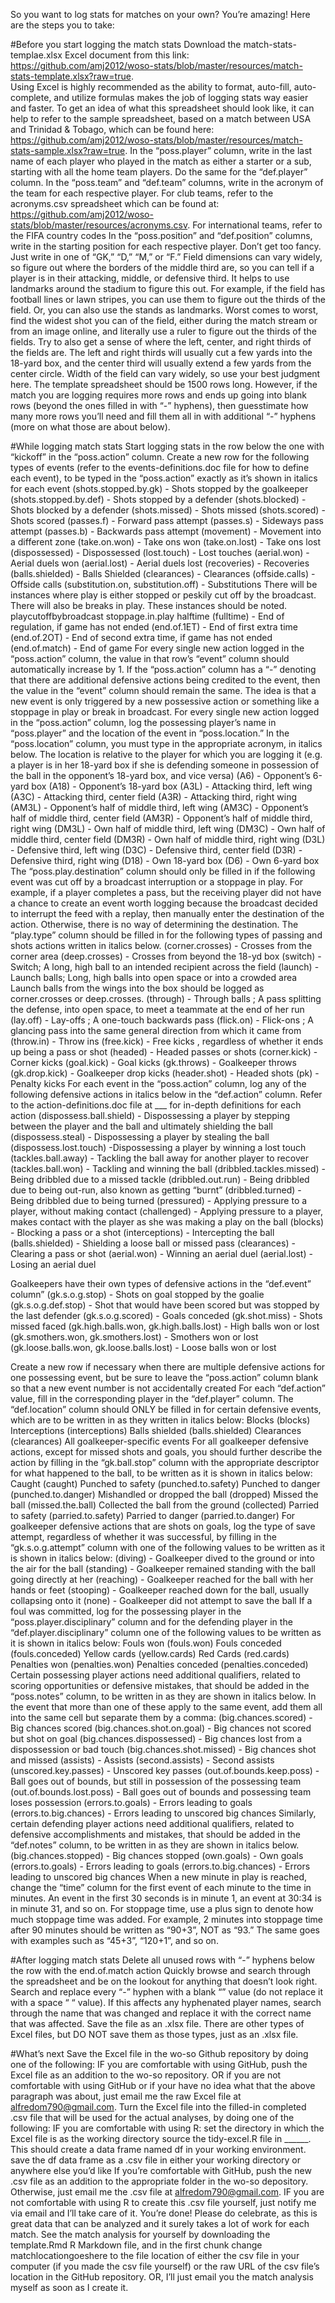So you want to log stats for matches on your own? You’re amazing! Here are the steps you to take:

#Before you start logging the match stats
Download the match-stats-templae.xlsx Excel document from this link: https://github.com/amj2012/woso-stats/blob/master/resources/match-stats-template.xlsx?raw=true.  
Using Excel is highly recommended as the ability to format, auto-fill, auto-complete, and utilize formulas makes the job of logging stats way easier and faster.
To get an idea of what this spreadsheet should look like, it can help to refer to the sample spreadsheet, based on a match between USA and Trinidad & Tobago, which can be found here: https://github.com/amj2012/woso-stats/blob/master/resources/match-stats-sample.xlsx?raw=true. 
In the “poss.player” column, write in the last name of each player who played in the match as either a starter or a sub, starting with all the home team players. Do the same for the “def.player” column.
In the “poss.team” and “def.team” columns, write in the acronym of the team for each respective player. 
For club teams, refer to the acronyms.csv spreadsheet which can be found at: https://github.com/amj2012/woso-stats/blob/master/resources/acronyms.csv.
For international teams, refer to the FIFA country codes
In the “poss.position” and “def.position” columns, write in the starting position for each respective player.
Don’t get too fancy. Just write in one of “GK,” “D,” “M,” or “F.”
Field dimensions can vary widely, so figure out where the borders of the middle third are, so you can tell if a player is in their attacking, middle, or defensive third.
It helps to use landmarks around the stadium to figure this out. For example, if the field has football lines or lawn stripes, you can use them to figure out the thirds of the field.
Or, you can also use the stands as landmarks.
Worst comes to worst, find the widest shot you can of the field, either during the match stream or from an image online, and literally use a ruler to figure out the thirds of the fields.
Try to also get a sense of where the left, center, and right thirds of the fields are. The left and right thirds will usually cut a few yards into the 18-yard box, and the center third will usually extend a few yards from the center circle. Width of the field can vary widely, so use your best judgment here.
The template spreadsheet should be 1500 rows long. However, if the match you are logging requires more rows and ends up going into blank rows (beyond the ones filled in with “-” hyphens), then guesstimate how many more rows you’ll need and fill them all in with additional “-” hyphens (more on what those are about below).

#While logging match stats
Start logging stats in the row below the one with “kickoff” in the “poss.action” column.
Create a new row for the following types of events (refer to the events-definitions.doc file for how to define each event), to be typed in the “poss.action” exactly as it’s shown in italics for each event
(shots.stopped.by.gk) - Shots stopped by the goalkeeper
(shots.stopped.by.def) - Shots stopped by a defender 
(shots.blocked) - Shots blocked by a defender
(shots.missed) - Shots missed
(shots.scored) - Shots scored 
(passes.f) - Forward pass attempt
(passes.s) - Sideways pass attempt
(passes.b) - Backwards pass attempt
(movement) - Movement into a different zone
(take.on.won) - Take ons won
(take.on.lost) - Take ons lost 
(dispossessed) - Dispossessed
(lost.touch) - Lost touches 
(aerial.won) - Aerial duels won 
(aerial.lost) - Aerial duels lost 
(recoveries) - Recoveries 
(balls.shielded) - Balls Shielded 
(clearances) - Clearances 
(offside.calls) - Offside calls 
(substitution.on, substitution.off) - Substitutions 
There will be instances where play is either stopped or peskily cut off by the broadcast. There will also be breaks in play. These instances should be noted.
playcutoffbybroadcast
stoppage.in.play
halftime
(fulltime) - End of regulation, if game has not ended
(end.of.1ET) - End of first extra time
(end.of.2OT) - End of second extra time, if game has not ended 
(end.of.match) - End of game 
For every single new action logged in the “poss.action” column, the value in that row’s “event” column should automatically increase by 1. 
If the “poss.action” column has a “-” denoting that there are additional defensive actions being credited to the event, then the value in the “event” column should remain the same. The idea is that a new event is only triggered by a new possessive action or something like a stoppage in play or break in broadcast.
For every single new action logged in the “poss.action” column, log the possessing player’s name in “poss.player” and the location of the event in “poss.location.”
In the “poss.location” column, you must type in the appropriate acronym, in italics below. The location is relative to the player for which you are logging it (e.g. a player is in her 18-yard box if she is defending someone in possession of the ball in the opponent’s 18-yard box, and vice versa)
(A6) - Opponent’s 6-yard box
(A18) - Opponent’s 18-yard box 
(A3L) - Attacking third, left wing 
(A3C) - Attacking third, center field 
(A3R) - Attacking third, right wing 
(AM3L) - Opponent’s half of middle third, left wing 
(AM3C) - Opponent’s half of middle third, center field 
(AM3R) - Opponent’s half of middle third, right wing 
(DM3L) - Own half of middle third, left wing 
(DM3C) - Own half of middle third, center field 
(DM3R) - Own half of middle third, right wing 
(D3L) - Defensive third, left wing
(D3C) - Defensive third, center field 
(D3R) - Defensive third, right wing 
(D18) - Own 18-yard box 
(D6) - Own 6-yard box 
The “poss.play.destination” column should only be filled in if the following event was cut off by a broadcast interruption or a stoppage in play. For example, if a player completes a pass, but the receiving player did not have a chance to create an event worth logging because the broadcast decided to interrupt the feed with a replay, then manually enter the destination of the action. Otherwise, there is no way of determining the destination.
The “play.type” column should be filled in for the following types of passing and shots actions written in italics below.
(corner.crosses) - Crosses from the corner area 
(deep.crosses) - Crosses from beyond the 18-yd box 
(switch) - Switch; A long, high ball to an intended recipient across the field
(launch) - Launch balls; Long, high balls into open space or into a crowded area 
Launch balls from the wings into the box should be logged as corner.crosses or deep.crosses.
(through) - Through balls ; A pass splitting the defense, into open space, to meet a teammate at the end of her run 
(lay.off) - Lay-offs ; A one-touch backwards pass
(flick.on) - Flick-ons ; A glancing pass into the same general direction from which it came from
(throw.in) - Throw ins 
(free.kick) - Free kicks , regardless of whether it ends up being a pass or shot
(headed) - Headed passes or shots
(corner.kick) - Corner kicks
(goal.kick) - Goal kicks 
(gk.throws) - Goalkeeper throws 
(gk.drop.kick) - Goalkeeper drop kicks 
(header.shot) - Headed shots 
(pk) - Penalty kicks 
For each event in the “poss.action” column, log any of the following defensive actions in italics below in the “def.action” column. Refer to the action-definitions.doc file at ___ for in-depth definitions for each action
(dispossess.ball.shield) - Dispossessing a player by stepping between the player and the ball and ultimately shielding the ball 
(dispossess.steal) - Dispossessing a player by stealing the ball 
(dispossess.lost.touch) -Dispossessing a player by winning a lost touch 
(tackles.ball.away) - Tackling the ball away for another player to recover 
(tackles.ball.won) - Tackling and winning the ball 
(dribbled.tackles.missed) - Being dribbled due to a missed tackle 
(dribbled.out.run) - Being dribbled due to being out-run, also known as getting “burnt” 
(dribbled.turned) - Being dribbled due to being turned 
(pressured) - Applying pressure to a player, without making contact 
(challenged) - Applying pressure to a player, makes contact with the player as she was making a play on the ball 
(blocks) - Blocking a pass or a shot 
(interceptions) - Intercepting the ball 
(balls.shielded) - Shielding a loose ball or missed pass 
(clearances) - Clearing a pass or shot 
(aerial.won) - Winning an aerial duel 
(aerial.lost) - Losing an aerial duel 

Goalkeepers have their own types of defensive actions in the “def.event” column”
(gk.s.o.g.stop) - Shots on goal stopped by the goalie
(gk.s.o.g.def.stop) - Shot that would have been scored but was stopped by the last defender
(gk.s.o.g.scored) - Goals conceded 
(gk.shot.miss) - Shots missed faced
(gk.high.balls.won, gk.high.balls.lost) - High balls won or lost 
(gk.smothers.won, gk.smothers.lost) - Smothers won or lost 
(gk.loose.balls.won, gk.loose.balls.lost) - Loose balls won or lost 

Create a new row if necessary when there are multiple defensive actions for one possessing event, but be sure to leave the “poss.action” column blank so that a new event number is not accidentally created
For each “def.action” value, fill in the corresponding player in the “def.player” column.
The “def.location” column should ONLY be filled in for certain defensive events, which are to be written in as they written in italics below:
Blocks (blocks)
Interceptions (interceptions)
Balls shielded (balls.shielded)
Clearances (clearances)
All goalkeeper-specific events
For all goalkeeper defensive actions, except for missed shots and goals, you should further describe the action by filling in the “gk.ball.stop” column with the appropriate descriptor for what happened to the ball, to be written as it is shown in italics below:
Caught (caught)
Punched to safety (punched.to.safety)
Punched to danger (punched.to.danger)
Mishandled or dropped the ball (dropped)
Missed the ball (missed.the.ball)
Collected the ball from the ground (collected)
Parried to safety (parried.to.safety)
Parried to danger (parried.to.danger)
For goalkeeper defensive actions that are shots on goals, log the type of save attempt, regardless of whether it was successful, by filling in the “gk.s.o.g.attempt” column with one of the following values to be written as it is shown in italics below:
(diving) - Goalkeeper dived to the ground or into the air for the ball
(standing) - Goalkeeper remained standing with the ball going directly at her
(reaching) - Goalkeeper reached for the ball with her hands or feet
(stooping) - Goalkeeper reached down for the ball, usually collapsing onto it 
(none) - Goalkeeper did not attempt to save the ball
If a foul was committed, log for the possessing player in the “poss.player.disciplinary” column and for the defending player in the “def.player.disciplinary” column one of the following values to be written as it is shown in italics below:
Fouls won (fouls.won)
Fouls conceded (fouls.conceded)
Yellow cards (yellow.cards)
Red Cards (red.cards)
Penalties won (penalties.won)
Penalties conceded (penalties.conceded)
Certain possessing player actions need additional qualifiers, related to scoring opportunities or defensive mistakes, that should be added in the “poss.notes” column, to be written in as they are shown in italics below. In the event that more than one of these apply to the same event, add them all into the same cell but separate them by a comma:
(big.chances.scored) - Big chances scored
(big.chances.shot.on.goal) - Big chances not scored but shot on goal 
(big.chances.dispossessed) - Big chances lost from a dispossession or bad touch 
(big.chances.shot.missed) - Big chances shot and missed
(assists) - Assists
(second.assists) - Second assists 
(unscored.key.passes) - Unscored key passes 
(out.of.bounds.keep.poss) - Ball goes out of bounds, but still in possession of the possessing team
(out.of.bounds.lost.poss) - Ball goes out of bounds and possessing team loses possession 
(errors.to.goals) - Errors leading to goals
(errors.to.big.chances) - Errors leading to unscored big chances
 Similarly, certain defending player actions need additional qualifiers, related to defensive accomplishments and mistakes, that should be added in the “def.notes” column, to be written in as they are shown in italics below.
(big.chances.stopped) - Big chances stopped 
(own.goals) - Own goals 
(errors.to.goals) - Errors leading to goals 
(errors.to.big.chances) - Errors leading to unscored big chances 
When a new minute in play is reached, change the “time” column for the first event of each minute to the time in minutes. An event in the first 30 seconds is in minute 1, an event at 30:34 is in minute 31, and so on. 
For stoppage time, use a plus sign to denote how much stoppage time was added. For example, 2 minutes into stoppage time after 90 minutes should be written as “90+3”, NOT as “93.” The same goes with examples such as “45+3”, “120+1”, and so on.

#After logging match stats
Delete all unused rows with “-” hyphens below the row with the end.of.match action
Quickly browse and search through the spreadsheet and be on the lookout for anything that doesn’t look right.
Search and replace every “-” hyphen with a blank “” value (do not replace it with a space “ “ value).
If this affects any hyphenated player names, search through the name that was changed and replace it with the correct name that was affected.
Save the file as an .xlsx file. There are other types of Excel files, but DO NOT save them as those types, just as an .xlsx file.

#What’s next
Save the Excel file in the wo-so Github repository by doing one of the following:
IF you are comfortable with using GitHub, push the Excel file as an addition to the wo-so repository.
OR if you are not comfortable with using GitHub or if your have no idea what that the above paragraph was about, just email me the raw Excel file at alfredom790@gmail.com.
Turn the Excel file into the filled-in completed .csv file that will be used for the actual analyses, by doing one of the following:
IF you are comfortable with using R:
set the directory in which the Excel file is as the working directory
source the tidy-excel.R file in ______. This should create a data frame named df in your working environment.
save the df data frame as a .csv file in either your working directory or anywhere else you’d like
If you’re comfortable with GitHub, push the new .csv file as an addition to the appropriate folder in the wo-so depository. Otherwise, just email me the .csv file at alfredom790@gmail.com.
IF you are not comfortable with using R to create this .csv file yourself, just notify me via email and I’ll take care of it.
You’re done! Please do celebrate, as this is great data that can be analyzed and it surely takes a lot of work for each match.
See the match analysis for yourself by downloading the template.Rmd R Markdown file, and in the first chunk change matchlocationgoeshere to the file location of either the csv file in your computer (if you made the csv file yourself) or the raw URL of the csv file’s location in the GitHub repository. OR, I’ll just email you the match analysis myself as soon as I create it.
